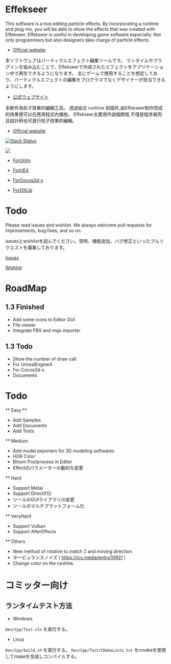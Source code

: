﻿Effekseer
=========
This software is a tool editing particle effects.
By incorporating a runtime and plug-ins, you will be able to show the effects that was created with Effekseer.
Effekseer is useful in developing game software especially. Not only programmers but also designers take charge of particle effects.

* [Official website](http://effekseer.github.io/en/)

本ソフトウェアはパーティクルエフェクト編集ツールです。
ランタイムやプラグインを組み込むことで、Effekseerで作成されたエフェクトをアプリケーション中で再生できるようになります。
主にゲームで使用することを想定しており、パーティクルエフェクトの編集をプログラマでなくデザイナーが担当できるようにします。

* [公式ウェブサイト](http://effekseer.github.io/jp/)

本軟件為粒子效果的編輯工具。
透過組合 runtime 和插件,由Effekseer制作而成的效果便可以在應用程式內播放。
Effekseer主要用作遊戲開發,不僅是程序員而且設計師也可進行粒子效果的編輯。

* [Official website](http://effekseer.github.io/en/)

[![Slack Status](https://effekseer-slackin.herokuapp.com/badge.svg)](https://effekseer-slackin.herokuapp.com/)

[![](http://img.youtube.com/vi/WwNX9TO7guA/0.jpg)](https://www.youtube.com/watch?v=WwNX9TO7guA)

* [ForUnity](https://github.com/effekseer/EffekseerForUnity)

* [ForUE4](https://github.com/effekseer/EffekseerForUE4)

* [ForCocos2d-x](https://github.com/effekseer/EffekseerForCocos2d-x)

* [ForDXLib](https://github.com/effekseer/EffekseerForDXLib)

Todo
=========

Please read issues and wishlist. We always welcome pull requests for improvements, bug fixes, and so on.

issuesとwishlistを読んでください。常時、機能追加、バグ修正といったプルリクエストを募集しております。

[Issues](https://github.com/effekseer/Effekseer/issues)

[Wishlist](https://trello.com/b/APLk8e6V/effekseer-wishlist)

# RoadMap

## 1.3 Finished
* Add some icons to Editor GUI
* File viewer
* Integrate FBX and mqo importer

## 1.3 Todo
* Show the number of draw call.
* For UnrealEngine4
* For Cocos2d-x
* Documents

# Todo

** Easy **
* Add Samples
* Add Documents
* Add Tests

** Medium
* Add model exporters for 3D modeling softwares
* HDR Color
* Bloom Postprocess in Editor
* Effectのパラメーターの動的な変更

** Hard
* Support Metal
* Support DirectX12
* ツールのGUIライブラリの変更
* ツールのマルチプラットフォーム化

** VeryHard
* Support Vulkan
* Support AfterEffects

** Others
* New method of rotation to match Z and moving direction.
* タービュランスノイズ ( https://ics.media/entry/10921 )
* Change color on the runtime.

# コミッター向け

## ランタイムテスト方法

* Windows

```Dev/Cpp/Test.sln``` を実行する。

* Linux

```Dev/Cpp/build.sh``` を実行する。
```Dev/Cpp/Test/CMakeLists.txt``` をcmakeを使用してmakeを生成しコンパイルする。
